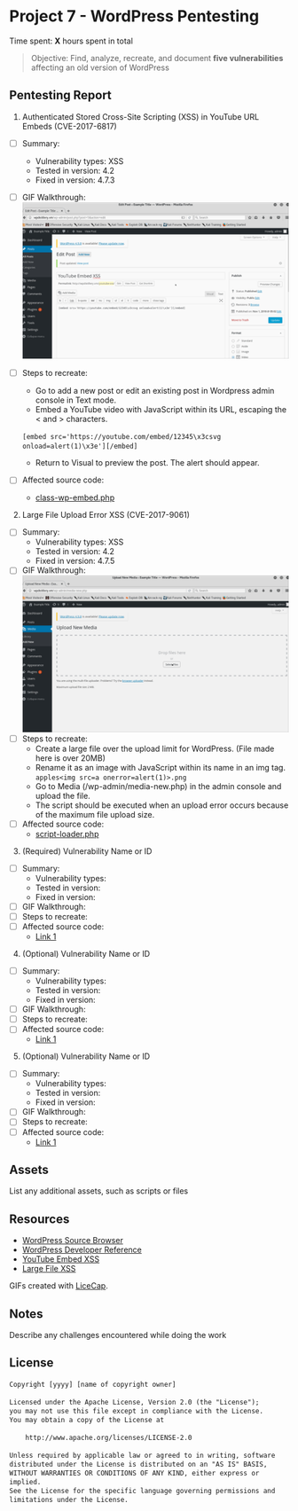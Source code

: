 # Project 7 - WordPress Pentesting

Time spent: **X** hours spent in total

> Objective: Find, analyze, recreate, and document **five vulnerabilities** affecting an old version of WordPress

## Pentesting Report

1. Authenticated Stored Cross-Site Scripting (XSS) in YouTube URL Embeds (CVE-2017-6817)
  - [ ] Summary: 
    - Vulnerability types: XSS
    - Tested in version: 4.2
    - Fixed in version: 4.7.3
  - [ ] GIF Walkthrough: ![YouTube Embed XSS](https://raw.githubusercontent.com/greenteas/week7-wp/master/youtubeEmbedXSS.gif)
  - [ ] Steps to recreate: 
    - Go to add a new post or edit an existing post in Wordpress admin console in Text mode.
    - Embed a YouTube video with JavaScript within its URL, escaping the < and > characters.
    
    ```[embed src='https://youtube.com/embed/12345\x3csvg onload=alert(1)\x3e'][/embed]```
    - Return to Visual to preview the post. The alert should appear.
  - [ ] Affected source code:
    - [class-wp-embed.php](https://core.trac.wordpress.org/browser/branches/4.2/src/wp-includes/class-wp-embed.php)

2. Large File Upload Error XSS (CVE-2017-9061)
  - [ ] Summary: 
    - Vulnerability types: XSS
    - Tested in version: 4.2
    - Fixed in version: 4.7.5
  - [ ] GIF Walkthrough: ![Large File XSS](https://raw.githubusercontent.com/greenteas/week7-wp/master/largefileXSS.gif)
  - [ ] Steps to recreate: 
    - Create a large file over the upload limit for WordPress. (File made here is over 20MB)
    - Rename it as an image with JavaScript within its name in an img tag.
    ```apples<img src=a onerror=alert(1)>.png```
    - Go to Media (/wp-admin/media-new.php) in the admin console and upload the file.
    - The script should be executed when an upload error occurs because of the maximum file upload size.
  - [ ] Affected source code:
    - [script-loader.php](https://core.trac.wordpress.org/browser/branches/4.2/src/wp-includes/script-loader.php)

3. (Required) Vulnerability Name or ID
  - [ ] Summary: 
    - Vulnerability types:
    - Tested in version:
    - Fixed in version: 
  - [ ] GIF Walkthrough: 
  - [ ] Steps to recreate: 
  - [ ] Affected source code:
    - [Link 1](https://core.trac.wordpress.org/browser/tags/version/src/source_file.php)

4. (Optional) Vulnerability Name or ID
  - [ ] Summary: 
    - Vulnerability types:
    - Tested in version:
    - Fixed in version: 
  - [ ] GIF Walkthrough: 
  - [ ] Steps to recreate: 
  - [ ] Affected source code:
    - [Link 1](https://core.trac.wordpress.org/browser/tags/version/src/source_file.php)
5. (Optional) Vulnerability Name or ID
  - [ ] Summary: 
    - Vulnerability types:
    - Tested in version:
    - Fixed in version: 
  - [ ] GIF Walkthrough: 
  - [ ] Steps to recreate: 
  - [ ] Affected source code:
    - [Link 1](https://core.trac.wordpress.org/browser/tags/version/src/source_file.php) 

## Assets

List any additional assets, such as scripts or files

## Resources

- [WordPress Source Browser](https://core.trac.wordpress.org/browser/)
- [WordPress Developer Reference](https://developer.wordpress.org/reference/)
- [YouTube Embed XSS](https://blog.sucuri.net/2017/03/stored-xss-in-wordpress-core.html)
- [Large File XSS](https://hackerone.com/reports/203515)

GIFs created with [LiceCap](http://www.cockos.com/licecap/).

## Notes

Describe any challenges encountered while doing the work

## License

    Copyright [yyyy] [name of copyright owner]

    Licensed under the Apache License, Version 2.0 (the "License");
    you may not use this file except in compliance with the License.
    You may obtain a copy of the License at

        http://www.apache.org/licenses/LICENSE-2.0

    Unless required by applicable law or agreed to in writing, software
    distributed under the License is distributed on an "AS IS" BASIS,
    WITHOUT WARRANTIES OR CONDITIONS OF ANY KIND, either express or implied.
    See the License for the specific language governing permissions and
    limitations under the License.
